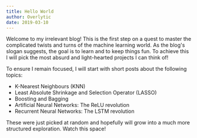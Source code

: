 ```yaml
---
title: Hello World
author: Overlytic
date: 2019-03-10
---
```


Welcome to my irrelevant blog! This is the first step on a quest to master the complicated twists and turns of the machine learning world.  As the blog's slogan suggests, the goal is to learn and to keep things fun. To achieve this I will pick the most absurd and light-hearted projects I can think of!

To ensure I remain focused, I will start with short posts about the following topics:

* K-Nearest Neighbours (KNN)
* Least Absolute Shrinkage and Selection Operator (LASSO)
* Boosting and Bagging
* Artificial Neural Networks: The ReLU revolution
* Recurrent Neural Networks: The LSTM revolution

These were just picked at random and hopefully will grow into a much more structured exploration. Watch this space!